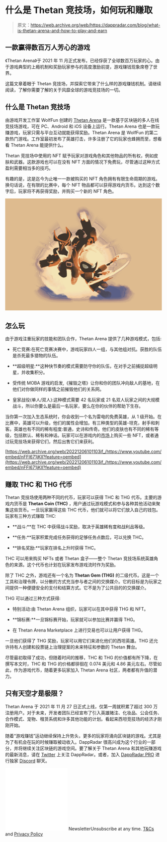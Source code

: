 # 什么是 Thetan 竞技场，如何玩和赚取

> 原文：<https://web.archive.org/web/https://dappradar.com/blog/what-is-thetan-arena-and-how-to-play-and-earn>

## 一款赢得数百万人芳心的游戏

《Thetan Arena》于 2021 年 11 月正式发布，已经俘获了全球数百万玩家的心。由于游戏典型的上瘾机制和奖励玩家参与的高度激励前提，游戏赚钱现象席卷了世界。

这篇文章着眼于 Thetan 竞技场，并探索它带来了什么样的游戏赚钱机制。请继续阅读，了解你需要了解的关于风靡全球的游戏竞技场的一切。

## 什么是 Thetan 竞技场

由游戏开发工作室 WolfFun 创建的 [Thetan Arena](https://web.archive.org/web/20221206101103/https://dappradar.com/binance-smart-chain/games/thetan-arena) 是一款基于区块链的多人在线竞技场游戏，可在 PC、Android 和 iOS 设备上运行。Thetan Arena 也是一款玩赚游戏，玩家只需与平台互动就能获得奖励。Thetan Arena 是 WolfFun 的第二款热门游戏。工作室最初发布了英雄打击，许多注册了它的玩家也蜂拥而至，想看看 Thetan Arena 能提供什么。

Thetan 竞技场中使用的 NFT 赋予玩家对游戏角色和其他物品的所有权，例如皮肤和武器。这款游戏也可以在没有 NFT 方面的情况下免费玩，尽管通过这种方式盈利需要相当多的技巧。

有趣的是，这是迄今为止唯一一款被购买的 NFT 角色拥有有限生命周期的游戏。换句话说，在有限的比赛中，每个 NFT 物品都可以获得游戏内货币。达到这个数字后，玩家将不再获得奖励，并购买一个新的 NFT 角色。

![](img/b6e91c0fc6a6c82dc6b262a2528f46e0.png)

## 怎么玩

由于游戏注重玩家的技能和团队合作，Thetan Arena 提供了几种游戏模式，包括:

*   死亡竞赛:在死亡竞赛决赛中，游戏玩家四人一组，与其他组对抗。获胜的队伍是杀死最多猎物的队伍。

*   **超级明星:**这种快节奏的模式需要防守你的队伍，在对手之前捕捉超级明星，并收集积分。

*   受传统 MOBA 游戏的启发,《摧毁之塔》让你和你的团队冲向敌人的基地，在他们对你做同样的事情之前摧毁他们的关系网。

*   皇家战役(单人/双人):这种模式需要 42 名玩家或 21 名双人玩家之间的大规模战斗，所以你要么是最后一名玩家，要么在你的伙伴的帮助下生存。

当你第一次加入生态系统时，你会收到一个名为雷电的免费英雄，从 1 级开始。在比赛中，英雄可以升级，他们的属性会增加。有三种类型的英雄-坦克，射手和刺客。英雄也有不同的稀有程度:普通，史诗和传奇。他们的皮肤也有不同的稀有等级，包括默认、稀有和神话。玩家可以在游戏内的[市场](https://web.archive.org/web/20221206101103/https://marketplace.thetanarena.com/?batPercentMin=60&page=1&sort=PPB)上购买一些 NFT，或者通过玩竞技场来获得它们，然后出售它们来获利。

[https://web.archive.org/web/20221206101103if_/https://www.youtube.com/embed/nFFI671jKlI?feature=oembed](https://web.archive.org/web/20221206101103if_/https://www.youtube.com/embed/nFFI671jKlI?feature=oembed)

## 赚取 THC 和 THG 代币

Thetan 竞技场使用两种不同的代币，玩家可以获得 THC 和 THG 代币。主要的游戏内货币是 **Thetan Coin (THC)** ，用户通过玩游戏模式和参与各种其他活动来聚集这些货币。一旦玩家赢得这些 THC 代币，他们就可以将它们放入自己的钱包。玩家有三种方式赚取 THC:

*   **战斗:**在 THC 中获得战斗奖励，取决于英雄稀有度和战利品等级。

*   **任务:**玩家积累完成任务获得的足够任务点数后，可以兑换 THC。

*   **排名奖励:**玩家在排名上升时获得 THC。

THC 可以用来购买 NFTs 或者 Thetan 盒子——整个 Thetan 竞技场系统英雄角色的来源。这个代币也计划在玩家发布游戏流时作为奖励。

除了 THC 之外，游戏还有一个名为 **Thetan Gem (THG)** 的二级代币。这是一个工具和治理令牌，以分散的方式充当参与者之间的交换媒介。它的目标是为玩家之间提供一种便捷安全的支付和结算方式。它不是为了公共目的的交换媒介。

THG 可以通过三种方式获得:

*   特别活动:由 Thetan Arena 组织，玩家可以在其中获得 THG 和 NFT。

*   **锦标赛:**一旦锦标赛开始，玩家就可以参加比赛并赢得 THG。

*   在 Thetan Arena Marketplace 上进行交易也可以让用户获得 THG。

一旦他们获得了 THG 奖励，玩家可以用它们来进化他们的西坦英雄。THG 还允许持有人创建和投票链上治理提案的未来特征和参数的 Thetan 舞台。

尽管最初取得了成功，但随着时间的推移，THC 和 THG 的价值都有所下降，在撰写本文时，THC 和 THG 的价格都徘徊在 0.074 美元和 4.86 美元左右。尽管如此，作为游戏代币，随着更多玩家加入 Thetan Arena 社区，两者都有升值的潜力。

## 只有天空才是极限？

Thetan Arena 于 2021 年 11 月 27 日正式上线，仅第一周就积累了超过 300 万注册用户。对于未来，开发者团队已经宣布了引入英雄赌注、化妆品、公会任务、合作模式、宠物、租赁系统和许多其他功能的计划。看起来西坦竞技场的经济才刚刚开始。

随着“游戏赚钱”运动继续保持上升势头，更多的玩家将涌向区块链的游戏。尤其是为了有机会在玩的时候赚取被动收入。DappRadar 很高兴成为这个行业的一部分，并将继续关注区块链的游戏空间。要了解关于 Thetan Arena 和其他玩赚游戏的最新消息，请在 [Twitter](https://web.archive.org/web/20221206101103/https://twitter.com/dappradar) 上关注 DappRadar。或者，加入 [DappRadar PRO](https://web.archive.org/web/20221206101103/https://dappradar.com/token/pro) 进行独家 [Discord](https://web.archive.org/web/20221206101103/https://discord.gg/4ybbssrHkm) 聊天。

![](img/6d5a4a2d609c56e1a5771717e54ba759.png) NewsletterUnsubscribe at any time. [T&Cs](https://web.archive.org/web/20221206101103/https://dappradar.com/terms) and [Privacy Policy](https://web.archive.org/web/20221206101103/https://dappradar.com/privacy-policy)